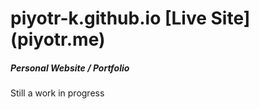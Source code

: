 # piyotr-k.github.io [Live Site] (piyotr.me)
##### Personal Website / Portfolio
Still a work in progress